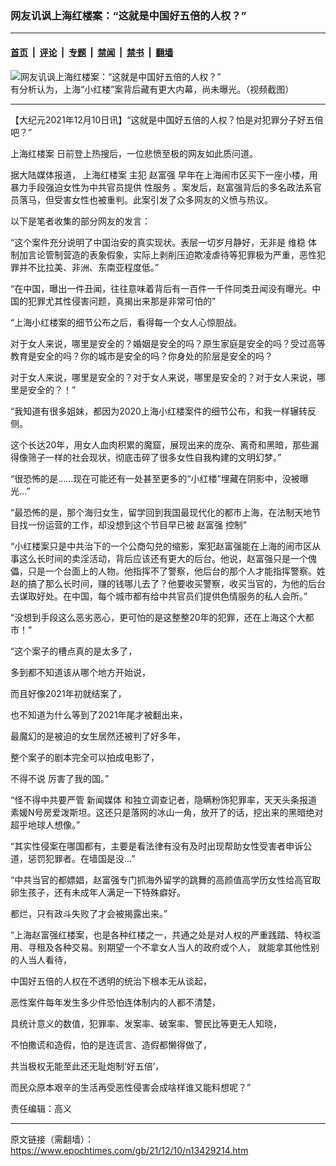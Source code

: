 ### 网友讥讽上海红楼案：“这就是中国好五倍的人权？”

---

#### [首页](../../../..?n13429214) &nbsp;|&nbsp; [评论](../../../../../epoch-comment?n13429214) &nbsp;|&nbsp; [专题](../../../../../epoch-special?n13429214) &nbsp;|&nbsp; [禁闻](../../../../../epoch-news?n13429214) &nbsp;|&nbsp; [禁书](../../../../../books?n13429214) &nbsp;|&nbsp; [翻墙](https://github.com/gfw-breaker/nogfw/blob/master/README.md?n13429214)


<div><img alt="网友讥讽上海红楼案：“这就是中国好五倍的人权？”" class="attachment-djy_600_400 size-djy_600_400 wp-post-image" src="https://i.epochtimes.com/assets/uploads/2021/12/id13429229-thumbnail_d-858-1--600x400.jpeg"/>
<div class="caption">
 有分析认为，上海“小红楼”案背后藏有更大内幕，尚未曝光。（视频截图）
</div></div><hr/><div class="post_content" id="artbody" itemprop="articleBody">
 <!-- article content begin -->
 <p>
  【大纪元2021年12月10日讯】“这就是中国好五倍的人权？怕是对犯罪分子好五倍吧？”
 </p>
 <p>
  <ok href="https://www.epochtimes.com/gb/tag/%E4%B8%8A%E6%B5%B7%E7%BA%A2%E6%A5%BC%E6%A1%88.html">
   上海红楼案
  </ok>
  日前登上热搜后，一位悲愤至极的网友如此质问道。
 </p>
 <p>
  据大陆媒体报道，
  <ok href="https://www.epochtimes.com/gb/tag/%E4%B8%8A%E6%B5%B7%E7%BA%A2%E6%A5%BC%E6%A1%88.html">
   上海红楼案
  </ok>
  主犯
  <ok href="https://www.epochtimes.com/gb/tag/%E8%B5%B5%E5%AF%8C%E5%BC%BA.html">
   赵富强
  </ok>
  早年在上海闹市区买下一座小楼，用暴力手段强迫女性为中共官员提供
  <ok href="https://www.epochtimes.com/gb/tag/%E6%80%A7%E6%9C%8D%E5%8A%A1.html">
   性服务
  </ok>
  。案发后，赵富强背后的多名政法系官员落马，但受害女性也被重判。此案引发了众多网友的义愤与热议。
 </p>
 <p>
  以下是笔者收集的部分网友的发言：
 </p>
 <p>
  “这个案件充分说明了中国治安的真实现状。表层一切岁月静好，无非是
  <ok href="https://www.epochtimes.com/gb/tag/%E7%BB%B4%E7%A8%B3.html">
   维稳
  </ok>
  体制加言论管制营造的表象假象，实际上剥削压迫欺凌虐待等犯罪极为严重，恶性犯罪并不比拉美、非洲、东南亚程度低。”
 </p>
 <p>
  “在中国，曝出一件丑闻，往往意味着背后有一百件一千件同类丑闻没有曝光。中国的犯罪尤其性侵害问题，真揭出来那是非常可怕的”
 </p>
 <p>
  “上海小红楼案的细节公布之后，看得每一个女人心惊胆战。
 </p>
 <p>
  对于女人来说，哪里是安全的？婚姻是安全的吗？原生家庭是安全的吗？受过高等教育是安全的吗？你的城市是安全的吗？你身处的阶层是安全的吗？
 </p>
 <p>
  对于女人来说，哪里是安全的？对于女人来说，哪里是安全的？对于女人来说，哪里是安全的？！”
 </p>
 <p>
  “我知道有很多姐妹，都因为2020上海小红楼案件的细节公布，和我一样辗转反侧。
 </p>
 <p>
  这个长达20年，用女人血肉积累的魔窟，展现出来的庞杂、离奇和黑暗，那些漏得像筛子一样的社会现状，彻底击碎了很多女性自我构建的文明幻梦。”
 </p>
 <p>
  “很恐怖的是……现在可能还有一处甚至更多的“小红楼”埋藏在阴影中，没被曝光…”
 </p>
 <p>
  “最恐怖的是，那个海归女生，留学回到我国最现代化的都市上海，在法制天地节目找一份运营的工作，却没想到这个节目早已被
  <ok href="https://www.epochtimes.com/gb/tag/%E8%B5%B5%E5%AF%8C%E5%BC%BA.html">
   赵富强
  </ok>
  控制”
 </p>
 <p>
  “小红楼案只是中共治下的一个公商勾兑的缩影，案犯赵富强能在上海的闹市区从事这么长时间的卖淫活动，背后应该还有更大的后台。他说，赵富强只是一个傀儡，只是一个台面上的人物。他指挥不了警察，他后台的那个人才能指挥警察。姓赵的搞了那么长时间，赚的钱哪儿去了？他要收买警察，收买当官的，为他的后台去谋取好处。在中国，每个城市都有给中共官员们提供色情服务的私人会所。”
 </p>
 <p>
  “没想到手段这么恶劣恶心，更可怕的是这整整20年的犯罪，还在上海这个大都市！”
 </p>
 <p>
  “这个案子的槽点真的是太多了，
 </p>
 <p>
  多到都不知道该从哪个地方开始说，
 </p>
 <p>
  而且好像2021年初就结案了，
 </p>
 <p>
  也不知道为什么等到了2021年尾才被翻出来，
 </p>
 <p>
  最魔幻的是被迫的女生居然还被判了好多年，
 </p>
 <p>
  整个案子的剧本完全可以拍成电影了，
 </p>
 <p>
  不得不说 厉害了我的国。”
 </p>
 <p>
  “怪不得中共要严管
  <ok href="https://www.epochtimes.com/gb/tag/%E6%96%B0%E9%97%BB%E5%AA%92%E4%BD%93.html">
   新闻媒体
  </ok>
  和独立调查记者，隐瞒粉饰犯罪率，天天头条报道素媛N号房爱泼斯坦。这还只是落网的冰山一角，放开了的话，挖出来的黑暗绝对超乎地球人想像。”
 </p>
 <p>
  “其实性侵案在哪国都有，主要是看法律有没有及时出现帮助女性受害者申诉公道，惩罚犯罪者。在墙国是没…”
 </p>
 <p>
  “中共当官的都嫖娼，赵富强专门抓海外留学的跳舞的高颜值高学历女性给高官取卵生孩子，还有未成年人满足一下特殊癖好。
 </p>
 <p>
  都烂，只有政斗失败了才会被揭露出来。”
 </p>
 <p>
  “上海赵富强红楼案，也是各种红楼之一，共通之处是对人权的严重践踏、特权滥用、寻租及各种交易。别期望一个不拿女人当人的政府或个人， 就能拿其他性别的人当人看待，
 </p>
 <p>
  中国好五倍的人权在不透明的统治下根本无从谈起，
 </p>
 <p>
  恶性案件每年发生多少件恐怕连体制内的人都不清楚，
 </p>
 <p>
  具统计意义的数值，犯罪率、发案率、破案率、警民比等更无人知晓，
 </p>
 <p>
  不怕撒谎和造假，怕的是连谎言、造假都懒得做了，
 </p>
 <p>
  共当极权无能至此还无耻炮制‘好五倍’，
 </p>
 <p>
  而民众原本艰辛的生活再受恶性侵害会成啥样谁又能料想呢？”
 </p>
 <p>
  责任编辑：高义
 </p>
 <!-- article content end -->
 <div id="below_article_ad">
 </div>
</div>


---

原文链接（需翻墙）：https://www.epochtimes.com/gb/21/12/10/n13429214.htm